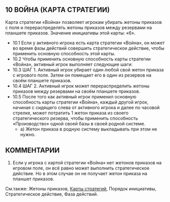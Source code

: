 10 ВОЙНА (КАРТА СТРАТЕГИИ)
---

Карта стратегии «Война» позволяет игрокам убирать жетоны приказов с поля и перераспределять жетоны приказов между резервами на планшете приказов. Значение инициативы этой карты: «6».
* 10.1 Если у активного игрока есть карта стратегии «Война», он может во время фазы действий совершить стратегическое действие, чтобы применить основную способность этой карты.
* 10.2 Чтобы применить основную способность карты стратегии «Война», активный игрок выполняет следующие шаги:
* 10.3 ШАГ 1. Активный игрок убирает один любой свой жетон приказа с игрового поля. Затем он помещает его в один из резервов на своём планшете приказов.
* 10.4 ШАГ 2. Активный игрок может перераспределить жетоны приказов между резервами на своём планшете приказов.
* 10.5 После того как активный игрок применил основную способность карты стратегии «Война», каждый другой игрок, начиная с сидящего слева от активного игрока и далее по часовой стрелке, может потратить 1 жетон приказа из своего стратегического резерва, чтобы применить способность «Производство» одной своей базы в своей родной системе.
    * а) Жетон приказа в родную систему выкладывать при этом не нужно.

КОММЕНТАРИИ
---
1) Если у игрока с картой стратегии «Война» нет жетонов приказов на игровом поле, он всё равно может выполнить стратегическое действие. Но в этом случае он не получает жетон приказа на планшет приказов.

См.также: Жетоны приказов, [Карты стратегий](strategycards.md), Порядок инициативы, Стратегическое действие, Фаза действий.
